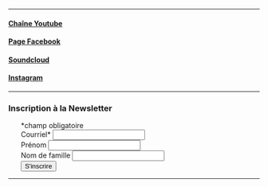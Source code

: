    
______   
   
#### [Chaîne Youtube](https://www.youtube.com/c/MarionRampal)
#### [Page Facebook](https://www.facebook.com/pagemarionrampal) 
#### [Soundcloud](https://soundcloud.com/marion-rampal)
#### [Instagram](https://www.instagram.com/marion_rampal/)
______      
   
### Inscription à la Newsletter
<div id="mc_embed_signup" style="width:90%;margin:auto;">
<form action="https://marionrampal.us17.list-manage.com/subscribe/post?u=172df335a76f0e9282b6e46ef&amp;id=fbafef4e76" method="post" id="mc-embedded-subscribe-form" name="mc-embedded-subscribe-form" class="validate" target="_blank" novalidate>
    <div id="mc_embed_signup_scroll">
<div class="indicates-required"><span class="asterisk">*</span>champ obligatoire</div>
<div class="mc-field-group">
	<label for="mce-EMAIL">Courriel<span class="asterisk">*</span>
</label>
	<input type="email" value="" name="EMAIL" class="required email" id="mce-EMAIL">
</div>
<div class="mc-field-group">
	<label for="mce-FNAME">Prénom</label>
	<input type="text" value="" name="FNAME" class="" id="mce-FNAME">
</div>
<div class="mc-field-group">
	<label for="mce-LNAME">Nom de famille</label>
	<input type="text" value="" name="LNAME" class="" id="mce-LNAME">
</div>
	<div id="mce-responses" class="clear">
		<div class="response" id="mce-error-response" style="display:none"></div>
		<div class="response" id="mce-success-response" style="display:none"></div>
	</div>    <!-- real people should not fill this in and expect good things - do not remove this or risk form bot signups-->
    <div style="position: absolute; left: -5000px;" aria-hidden="true"><input type="text" name="b_172df335a76f0e9282b6e46ef_fbafef4e76" tabindex="-1" value=""></div>  
    <div class="clear"><input type="submit" value="S'inscrire" name="subscribe" id="mc-embedded-subscribe" class="button narrow"></div>
    </div>
</form>
</div>   
<script type='text/javascript' src='//s3.amazonaws.com/downloads.mailchimp.com/js/mc-validate.js'></script><script type='text/javascript'>(function($) {window.fnames = new Array(); window.ftypes = new Array();fnames[0]='EMAIL';ftypes[0]='email';fnames[1]='FNAME';ftypes[1]='text';fnames[2]='LNAME';ftypes[2]='text';}(jQuery));var $mcj = jQuery.noConflict(true);</script>
<!--End mc_embed_signup-->

______

